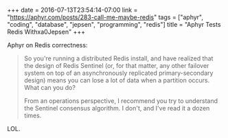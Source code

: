 +++
date = 2016-07-13T23:54:14-07:00
link = "https://aphyr.com/posts/283-call-me-maybe-redis"
tags = ["aphyr", "coding", "database", "jepsen", "programming", "redis"]
title = "Aphyr Tests Redis Withxa0Jepsen"
+++

Aphyr on Redis correctness:

>So you're running a distributed Redis install, and have realized that the design of Redis Sentinel (or, for that matter, any other failover system on top of an asynchronously replicated primary-secondary design) means you can lose a lot of data when a partition occurs. What can you do?
>
>From an operations perspective, I recommend you try to understand the Sentinel consensus algorithm. I don't, and I've read it a dozen times.

LOL.
